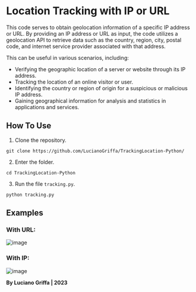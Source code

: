 # Location Tracking with IP or URL

This code serves to obtain geolocation information of a specific IP address or URL. By providing an IP address or URL as input, the code utilizes a geolocation API to retrieve data such as the country, region, city, postal code, and internet service provider associated with that address.

This can be useful in various scenarios, including:

- Verifying the geographic location of a server or website through its IP address.
- Tracking the location of an online visitor or user.
- Identifying the country or region of origin for a suspicious or malicious IP address.
- Gaining geographical information for analysis and statistics in applications and services.

## How To Use
1. Clone the repository.
``` 
git clone https://github.com/LucianoGriffa/TrackingLocation-Python/
```
2. Enter the folder.
```
cd TrackingLocation-Python
```
3. Run the file ``tracking.py``.
```
python tracking.py
```

## Examples
### With URL:

![image](https://github.com/G3kSec/TrackingLocation-Python/assets/73656863/4eee2ad3-fdaf-42d5-807a-6c129ffb791b)

### With IP:

![image](https://github.com/G3kSec/TrackingLocation-Python/assets/73656863/a5de6030-56ae-4074-bafb-7f5ca52d436e)


**By Luciano Griffa | 2023**
